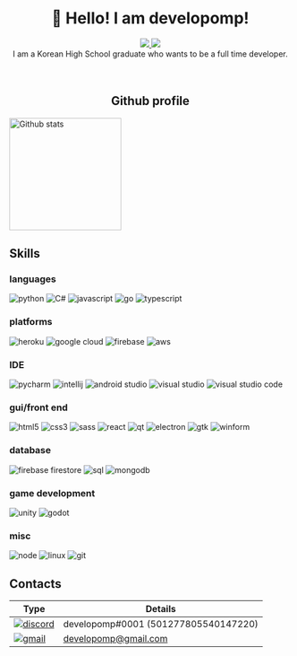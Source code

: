 <h1 align="center">👋 Hello! I am developomp!</h1>

<p align="center">
	<a href="https://developomp.com">
		<img src="https://img.shields.io/badge/my_blog-grey?style=for-the-badge" />
	</a>
	<a href="https://www.buymeacoffee.com/developomp">
		<img src="https://img.shields.io/badge/buy_me_a_coffee-yellow?style=for-the-badge" />
	</a>
	<br />
	I am a Korean High School graduate who wants to be a full time developer.<br />
    <br />
    <br />
	<h2 align="center"><b>Github profile</b></h2>
	<a href="https://github.com/anuraghazra/github-readme-stats#github-stats-card">
    	<img alt="Github stats" src="https://github-readme-stats.vercel.app/api?username=developomp&show_icons=true&count_private=true&theme=dark" height="200" />
	</a>
</p>

## Skills

<!-- https://github.com/simple-icons/simple-icons/blob/develop/slugs.md -->

### **languages**

![python](https://img.shields.io/badge/python-1171AE?style=for-the-badge&logo=python&logoColor=white)
![C#](https://img.shields.io/badge/C%23-350064?style=for-the-badge&logo=c-sharp&logoColor=white)
![javascript](https://img.shields.io/badge/JavaScript-F7DF1E?style=for-the-badge&logo=javascript&logoColor=black)
![go](https://img.shields.io/badge/go-00A8CE?style=for-the-badge&logo=go&logoColor=white)
![typescript](https://img.shields.io/badge/typescript-1D6BBE?style=for-the-badge&logo=typescript&logoColor=white)

### **platforms**

![heroku](https://img.shields.io/badge/Heroku-550092?style=for-the-badge&logo=heroku&logoColor=white)
![google cloud](https://img.shields.io/badge/Google_Cloud-4285F4?style=for-the-badge&logo=google-cloud&logoColor=white)
![firebase](https://img.shields.io/badge/firebase-FAC207?style=for-the-badge&logo=firebase&logoColor=white)
![aws](https://img.shields.io/badge/aws-FF8300?style=for-the-badge&logo=amazonaws&logoColor=white)

### **IDE**

![pycharm](https://img.shields.io/badge/pycharm-black?style=for-the-badge&logo=pycharm&logoColor=white)
![intellij](https://img.shields.io/badge/intellij_idea-black?style=for-the-badge&logo=intellij-idea&logoColor=white)
![android studio](https://img.shields.io/badge/android_studio-53A843?style=for-the-badge&logo=android-studio&logoColor=white)
![visual studio](https://img.shields.io/badge/visual_studio-73008D?style=for-the-badge&logo=visual-studio&logoColor=white)
![visual studio code](https://img.shields.io/badge/visual_studio_code-0090CD?style=for-the-badge&logo=visual-studio-code&logoColor=white)

### **gui/front end**

![html5](https://img.shields.io/badge/HTML5-E34F26?style=for-the-badge&logo=html5&logoColor=white)
![css3](https://img.shields.io/badge/CSS3-1255AA?style=for-the-badge&logo=css3&logoColor=white)
![sass](https://img.shields.io/badge/Sass-D93491?style=for-the-badge&logo=sass&logoColor=white)
![react](https://img.shields.io/badge/React-202020?style=for-the-badge&logo=react&logoColor=61DAFB)
![qt](https://img.shields.io/badge/qt-00D74C?style=for-the-badge&logo=qt&logoColor=white)
![electron](https://img.shields.io/badge/electron-292B37?style=for-the-badge&logo=electron&logoColor=78E5ED)
![gtk](https://img.shields.io/badge/gtk-6195C6?style=for-the-badge)
![winform](https://img.shields.io/badge/winform-004B7C?style=for-the-badge)

### **database**

![firebase firestore](https://img.shields.io/badge/firestore-FAC207?style=for-the-badge&logo=firebase&logoColor=white)
![sql](https://img.shields.io/badge/sql-008FD2?style=for-the-badge)
![mongodb](https://img.shields.io/badge/mongodb-00C33C?style=for-the-badge&logo=mongodb&logoColor=white)

### **game development**

![unity](https://img.shields.io/badge/unity-black?style=for-the-badge&logo=unity&logoColor=white)
![godot](https://img.shields.io/badge/godot-2684B7?style=for-the-badge&logo=godotengine&logoColor=white)

### **misc**

![node](https://img.shields.io/badge/Node.js-303030?style=for-the-badge&logo=node.js&logoColor=white)
![linux](https://img.shields.io/badge/linux-1E1E1E?style=for-the-badge&logo=linux&logoColor=white)
![git](https://img.shields.io/badge/git-FE0022?style=for-the-badge&logo=git&logoColor=white)

## Contacts

| Type                                                                                                                            | Details                              |
| ------------------------------------------------------------------------------------------------------------------------------- | ------------------------------------ |
| [![discord](https://img.shields.io/badge/discord-5865F2?style=for-the-badge&logo=discord&logoColor=white)](https://discord.com) | developomp#0001 (501277805540147220) |
| [![gmail](https://img.shields.io/badge/gmail-FF0027?style=for-the-badge&logo=gmail&logoColor=white)](https://discord.com)       | developomp@gmail.com                 |
